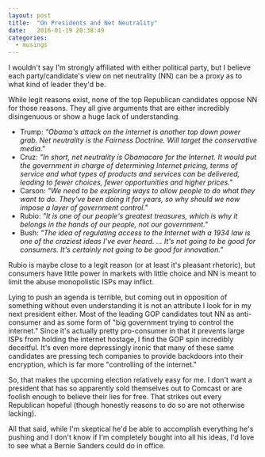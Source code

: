 ```yaml
---
layout: post
title:  "On Presidents and Net Neutrality"
date:   2016-01-19 20:38:49
categories:
  - musings
---
```

I wouldn't say I'm strongly affiliated with either political party, but I believe each party/candidate's view on net neutrality (NN) can be a proxy as to what kind of leader they'd be.

While legit reasons exist, none of the top Republican candidates oppose NN for those reasons. They all give arguments that are either incredibly disingenuous or show a huge lack of understanding.

* Trump: _"Obama's attack on the internet is another top down power grab. Net neutrality is the Fairness Doctrine. Will target the conservative media."_
* Cruz: _"In short, net neutrality is Obamacare for the Internet. It would put the government in charge of determining Internet pricing, terms of service and what types of products and services can be delivered, leading to fewer choices, fewer opportunities and higher prices."_
* Carson: _"We need to be exploring ways to allow people to do what they want to do. They've been doing it for years, so why should we now impose a layer of government control."_
* Rubio: _"It is one of our people's greatest treasures, which is why it belongs in the hands of our people, not our government."_
* Bush: _"The idea of regulating access to the Internet with a 1934 law is one of the craziest ideas I've ever heard. … It's not going to be good for consumers. It's certainly not going to be good for innovation."_

Rubio is maybe close to a legit reason (or at least it's pleasant rhetoric), but consumers have little power in markets with little choice and NN is meant to limit the abuse monopolistic ISPs may inflict.

Lying to push an agenda is terrible, but coming out in opposition of something without even understanding it is not an attribute I look for in my next president either. Most of the leading GOP candidates tout NN as anti-consumer and as some form of "big government trying to control the internet." Since it's actually pretty pro-consumer in that it prevents large ISPs from holding the internet hostage, I find the GOP spin incredibly deceitful. It's even more depressingly ironic that many of these same candidates are pressing tech companies to provide backdoors into their encryption, which is far more "controlling of the internet."

So, that makes the upcoming election relatively easy for me. I don't want a president that has so apparently sold themselves out to Comcast or are foolish enough to believe their lies for free. That strikes out every Republican hopeful (though honestly reasons to do so are not otherwise lacking).

All that said, while I'm skeptical he'd be able to accomplish everything he's pushing and I don't know if I'm completely bought into all his ideas, I'd love to see what a Bernie Sanders could do in office.